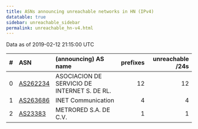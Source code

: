 ```yaml
---
title: ASNs announcing unreachable networks in HN (IPv4)
datatable: true
sidebar: unreachable_sidebar
permalink: unreachable_hn-v4.html
---
```


Data as of 2019-02-12 21:15:00 UTC


<div class="datatable-begin"></div>

|   # | ASN                                      | (announcing) AS name                         |   prefixes |   unreachable /24s |
|----:|:-----------------------------------------|:---------------------------------------------|-----------:|-------------------:|
|   0 | [AS262234](unreachable_AS262234-v4.html) | ASOCIACION DE SERVICIO DE INTERNET S. DE RL. |         12 |                 12 |
|   1 | [AS263686](unreachable_AS263686-v4.html) | INET Communication                           |          4 |                  4 |
|   2 | [AS23383](unreachable_AS23383-v4.html)   | METRORED S.A. DE C.V.                        |          1 |                  1 |

<div class="datatable-end"></div>
